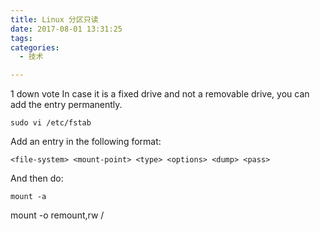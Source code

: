 ```yaml
---
title: Linux 分区只读
date: 2017-08-01 13:31:25
tags:
categories:
  - 技术

---
```


1
down vote
In case it is a fixed drive and not a removable drive, you can add the entry permanently.

```
sudo vi /etc/fstab
```
Add an entry in the following format:
```
<file-system> <mount-point> <type> <options> <dump> <pass>
```
And then do:
```
mount -a
```


mount -o remount,rw /
